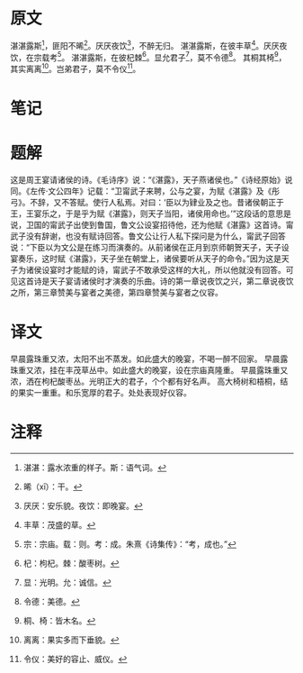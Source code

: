 # 原文
湛湛露斯[^1]，匪阳不晞[^2]。厌厌夜饮[^3]，不醉无归。
湛湛露斯，在彼丰草[^4]。厌厌夜饮，在宗载考[^5]。
湛湛露斯，在彼杞棘[^6]。显允君子[^7]，莫不令德[^8]。
其桐其椅[^9]，其实离离[^10]。岂弟君子，莫不令仪[^11]。
# 笔记

# 题解
这是周王宴请诸侯的诗。《毛诗序》说：“《湛露》，天子燕诸侯也。”《诗经原始》说同。《左传·文公四年》记载：“卫甯武子来聘，公与之宴，为赋《湛露》及《彤弓》。不辞，又不答赋。使行人私焉。对曰：‘臣以为肄业及之也。昔诸侯朝正于王，王宴乐之，于是乎为赋《湛露》，则天子当阳，诸侯用命也。’”这段话的意思是说，卫国的甯武子出使到鲁国，鲁文公设宴招待他，还为他赋《湛露》这首诗。甯武子没有辞谢，也没有赋诗回答。鲁文公让行人私下探问是为什么，甯武子回答说：“下臣以为文公是在练习而演奏的。从前诸侯在正月到京师朝贺天子，天子设宴奏乐，这时赋《湛露》，天子坐在朝堂上，诸侯要听从天子的命令。”因为这是天子为诸侯设宴时才能赋的诗，甯武子不敢承受这样的大礼，所以他就没有回答。可见这首诗是天子宴请诸侯时才演奏的乐曲。诗的第一章说夜饮之兴，第二章说夜饮之所，第三章赞美与宴者之美德，第四章赞美与宴者之仪容。
# 译文
早晨露珠重又浓，太阳不出不蒸发。如此盛大的晚宴，不喝一醉不回家。
早晨露珠重又浓，挂在丰茂草丛中。如此盛大的晚宴，设在宗庙真隆重。
早晨露珠重又浓，洒在枸杞酸枣丛。光明正大的君子，个个都有好名声。
高大椅树和梧桐，结的果实一重重。和乐宽厚的君子。处处表现好仪容。
# 注释

[^1]: 湛湛：露水浓重的样子。斯：语气词。
[^2]: 晞（xī）：干。
[^3]: 厌厌：安乐貌。夜饮：即晚宴。
[^4]: 丰草：茂盛的草。
[^5]: 宗：宗庙。载：则。考：成。朱熹《诗集传》：“考，成也。”
[^6]: 杞：枸杞。棘：酸枣树。
[^7]: 显：光明。允：诚信。
[^8]: 令德：美德。
[^9]: 桐、椅：皆木名。
[^10]: 离离：果实多而下垂貌。
[^11]: 令仪：美好的容止、威仪。